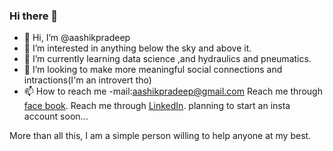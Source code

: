 ### Hi there 👋
- 👋 Hi, I’m @aashikpradeep
- 👀 I’m interested in anything below the sky and above it.
- 🌱 I’m currently learning data science ,and hydraulics and pneumatics.
- 💞️ I’m looking to make more meaningful social connections and intractions(I'm an introvert tho)
- 📫 How to reach me -mail:aashikpradeep@gmail.com
     Reach me through [face book](facebook.com/ashik.pradeep.7 ).
    Reach me through [LinkedIn](linkedin.com/in/aashikpradeep ).
 planning to start an insta account soon...
              

More than all this, I am a simple person willing to help anyone at my best.
